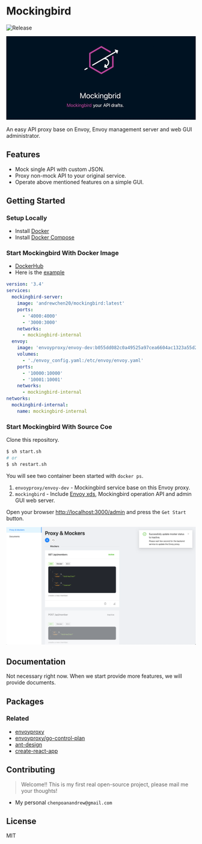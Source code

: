 # Mockingbird

![Release](https://github.com/PolarBearAndrew/mockingbird/workflows/Release/badge.svg?branch=main)

![MockingbirdLogo](./docs/readme_banner.gif)

An easy API proxy base on Envoy, Envoy management server and web GUI administrator.

## Features

* Mock single API with custom JSON.
* Proxy non-mock API to your original service.
* Operate above mentioned features on a simple GUI.

## Getting Started

### Setup Locally

* Install [Docker](https://www.docker.com/)
* Install [Docker Compose](https://docs.docker.com/compose/install/)

### Start Mockingbird With Docker Image

* [DockerHub](https://hub.docker.com/repository/docker/andrewchen20/mockingbird)
* Here is the [example](https://github.com/PolarBearAndrew/mockingbird-example)

```yaml
version: '3.4'
services:
  mockingbird-server:
    image: 'andrewchen20/mockingbird:latest'
    ports:
      - '4000:4000'
      - '3000:3000'
    networks:
      - mockingbird-internal
  envoy:
    image: 'envoyproxy/envoy-dev:b055dd082c0a49525a97cea6604ac1323a55d2fb'
    volumes:
      - './envoy_config.yaml:/etc/envoy/envoy.yaml'
    ports:
      - '10000:10000'
      - '10001:10001'
    networks:
      - mockingbird-internal
networks:
  mockingbird-internal:
    name: mockingbird-internal
```

### Start Mockingbird With Source Coe

Clone this repository.

```sh
$ sh start.sh
# or 
$ sh restart.sh
```

You will see two container been started with `docker ps`.

1. `envoyproxy/envoy-dev` - Mockingbird service base on this Envoy proxy.
1. `mockingbird` - Include [Envoy xds](https://www.envoyproxy.io/docs/envoy/latest/intro/arch_overview/operations/dynamic_configuration), Mockingbird operation API and admin GUI web server.

Open your browser [http://localhost:3000/admin](http://localhost:3000/admin) and press the `Get Start` button.

![admin_proxy_and_mockers](./docs/img_admin_proxy_and_mockers.png)

## Documentation

Not necessary right now. When we start provide more features, we will provide documents.

## Packages

### Related

* [envoyproxy](https://www.envoyproxy.io/docs/envoy/latest/start/start#quick-start-to-run-simple-example)
* [envoyproxy/go-control-plan](https://github.com/envoyproxy/go-control-plane)
* [ant-design](https://github.com/ant-design/ant-design/)
* [create-react-app](https://github.com/facebook/create-react-app)

## Contributing

> Welcome!! This is my first real open-source project, please mail me your thoughts!

* My personal `chenpoanandrew@gmail.com`

## License

MIT
